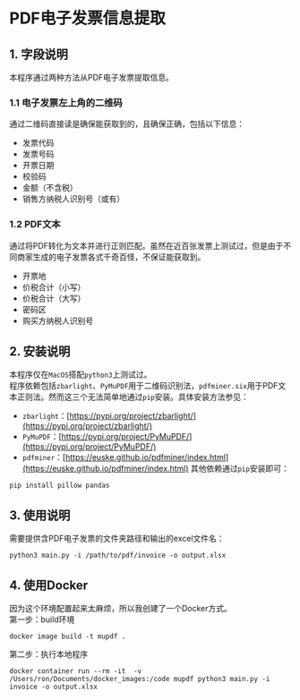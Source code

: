 # PDF电子发票信息提取
## 1. 字段说明
本程序通过两种方法从PDF电子发票提取信息。  
### 1.1 电子发票左上角的二维码
通过二维码直接读是确保能获取到的，且确保正确，包括以下信息：  
 - 发票代码  
 - 发票号码  
 - 开票日期  
 - 校验码  
 - 金额（不含税）  
 - 销售方纳税人识别号（或有）  

### 1.2 PDF文本
通过将PDF转化为文本并进行正则匹配。虽然在近百张发票上测试过，但是由于不同商家生成的电子发票各式千奇百怪，不保证能获取到。  
 - 开票地
 - 价税合计（小写）
 - 价税合计（大写）
 - 密码区
 - 购买方纳税人识别号

## 2. 安装说明
本程序仅在`MacOS`搭配`python3`上测试过。  
程序依赖包括`zbarlight`、`PyMuPDF`用于二维码识别法，`pdfminer.six`用于PDF文本正则法。然而这三个无法简单地通过`pip`安装。具体安装方法参见：  
 - `zbarlight`：[https://pypi.org/project/zbarlight/](https://pypi.org/project/zbarlight/)  
 - `PyMuPDF`：[https://pypi.org/project/PyMuPDF/](https://pypi.org/project/PyMuPDF/)  
 - `pdfminer`：[https://euske.github.io/pdfminer/index.html](https://euske.github.io/pdfminer/index.html)
其他依赖通过`pip`安装即可： 

```
pip install pillow pandas
```

## 3. 使用说明
需要提供含PDF电子发票的文件夹路径和输出的excel文件名：

```
python3 main.py -i /path/to/pdf/invoice -o output.xlsx
```

## 4. 使用Docker
因为这个环境配置起来太麻烦，所以我创建了一个Docker方式。   
第一步：build环境 
```
docker image build -t mupdf .
```
第二步：执行本地程序
```
docker container run --rm -it  -v /Users/ron/Documents/docker_images:/code mupdf python3 main.py -i invoice -o output.xlsx
```
